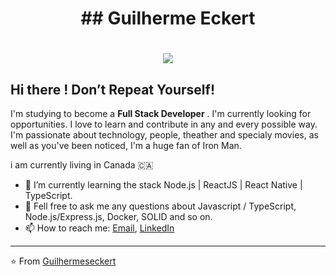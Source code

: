 <h1 align="center">
  ##  Guilherme Eckert
</h1>

<h1 align="center">
  <img src="https://media.giphy.com/media/dXICCcws9oxxK/giphy.gif" />
</h1>

##  Hi there ! Don’t Repeat Yourself!



I'm studying to become a **Full Stack Developer** . I'm currently looking for opportunities. I love to learn and contribute in any and every possible way. I'm passionate about technology, people, theather and specialy movies, as well as you've been noticed, I'm a huge fan of Iron Man.

i am currently living in Canada 🇨🇦 

- 🌱 I’m currently learning the stack Node.js | ReactJS | React Native | TypeScript.
- 💬 Fell free to ask me any questions about Javascript / TypeScript, Node.js/Express.js, Docker, SOLID and so on.
- 📫 How to reach me: [Email](guilhermeseckert1@gmail.com), [LinkedIn](https://www.linkedin.com/in/guilherme-eckert/)
---

⭐ From [Guilhermeseckert](https://github.com/guilhermeseckert)
